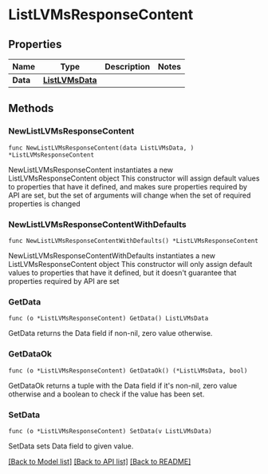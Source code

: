 # ListLVMsResponseContent

## Properties

Name | Type | Description | Notes
------------ | ------------- | ------------- | -------------
**Data** | [**ListLVMsData**](ListLVMsData.md) |  | 

## Methods

### NewListLVMsResponseContent

`func NewListLVMsResponseContent(data ListLVMsData, ) *ListLVMsResponseContent`

NewListLVMsResponseContent instantiates a new ListLVMsResponseContent object
This constructor will assign default values to properties that have it defined,
and makes sure properties required by API are set, but the set of arguments
will change when the set of required properties is changed

### NewListLVMsResponseContentWithDefaults

`func NewListLVMsResponseContentWithDefaults() *ListLVMsResponseContent`

NewListLVMsResponseContentWithDefaults instantiates a new ListLVMsResponseContent object
This constructor will only assign default values to properties that have it defined,
but it doesn't guarantee that properties required by API are set

### GetData

`func (o *ListLVMsResponseContent) GetData() ListLVMsData`

GetData returns the Data field if non-nil, zero value otherwise.

### GetDataOk

`func (o *ListLVMsResponseContent) GetDataOk() (*ListLVMsData, bool)`

GetDataOk returns a tuple with the Data field if it's non-nil, zero value otherwise
and a boolean to check if the value has been set.

### SetData

`func (o *ListLVMsResponseContent) SetData(v ListLVMsData)`

SetData sets Data field to given value.



[[Back to Model list]](../README.md#documentation-for-models) [[Back to API list]](../README.md#documentation-for-api-endpoints) [[Back to README]](../README.md)


